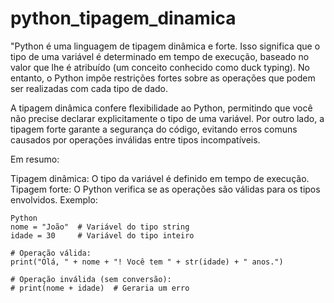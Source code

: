 # python_tipagem_dinamica

"Python é uma linguagem de tipagem dinâmica e forte. Isso significa que o tipo de uma variável é determinado em tempo de execução, baseado no valor que lhe é atribuído (um conceito conhecido como duck typing). No entanto, o Python impõe restrições fortes sobre as operações que podem ser realizadas com cada tipo de dado.

A tipagem dinâmica confere flexibilidade ao Python, permitindo que você não precise declarar explicitamente o tipo de uma variável. Por outro lado, a tipagem forte garante a segurança do código, evitando erros comuns causados por operações inválidas entre tipos incompatíveis.

Em resumo:

Tipagem dinâmica: O tipo da variável é definido em tempo de execução.
Tipagem forte: O Python verifica se as operações são válidas para os tipos envolvidos.
Exemplo:

```
Python
nome = "João"  # Variável do tipo string
idade = 30     # Variável do tipo inteiro

# Operação válida:
print("Olá, " + nome + "! Você tem " + str(idade) + " anos.")

# Operação inválida (sem conversão):
# print(nome + idade)  # Geraria um erro
```
